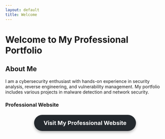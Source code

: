```yaml
---
layout: default
title: Welcome
---
```


# Welcome to My Professional Portfolio

## About Me

I am a cybersecurity enthusiast with hands-on experience in security analysis, reverse engineering, and vulnerability management. My portfolio includes various projects in malware detection and network security.

### Professional Website

<div style="text-align: center; padding: 20px;">
  <a href="https://maheavula.github.io/my-professional-website/" 
     class="btn" 
     style="background-color: #24292e; 
            color: white; 
            padding: 15px 30px; 
            text-decoration: none; 
            border-radius: 50px; 
            font-size: 18px; 
            font-weight: bold; 
            box-shadow: 0 4px 8px rgba(0, 0, 0, 0.3); 
            transition: transform 0.3s ease, box-shadow 0.3s ease;">
    Visit My Professional Website
  </a>
</div>

<style>
  .btn:hover {
    transform: translateY(-5px);
    box-shadow: 0 6px 12px rgba(0, 0, 0, 0.4);
  }
</style>
